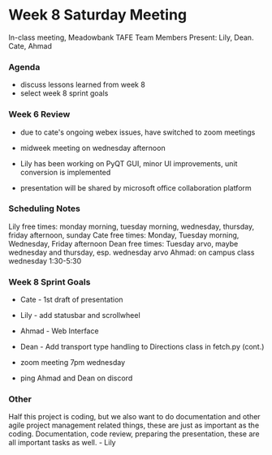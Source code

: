 # Week 8 Saturday Meeting
In-class meeting, Meadowbank TAFE
Team Members Present: Lily, Dean. Cate, Ahmad

### Agenda
- discuss lessons learned from week 8
- select week 8 sprint goals


### Week 6 Review
- due to cate's ongoing webex issues, have switched to zoom meetings
- midweek meeting on wednesday afternoon

- Lily has been working on PyQT GUI, minor UI improvements, unit conversion is implemented
- presentation will be shared by microsoft office collaboration platform

### Scheduling Notes
Lily free times: monday morning, tuesday morning, wednesday, thursday, friday afternoon, sunday
Cate free times: Monday, Tuesday morning, Wednesday, Friday afternoon
Dean free times: Tuesday arvo, maybe wednesday and thursday, esp. wednesday arvo
Ahmad: on campus class wednesday 1:30-5:30

### Week 8 Sprint Goals
- Cate - 1st draft of presentation
- Lily - add statusbar and scrollwheel
- Ahmad - Web Interface
- Dean - Add transport type handling to Directions class in fetch.py (cont.)

- zoom meeting 7pm wednesday
- ping Ahmad and Dean on discord

### Other
Half this project is coding, but we also want to do documentation and other agile project management related things, these are just as important as the coding. Documentation, code review, preparing the presentation, these are all important tasks as well. - Lily

